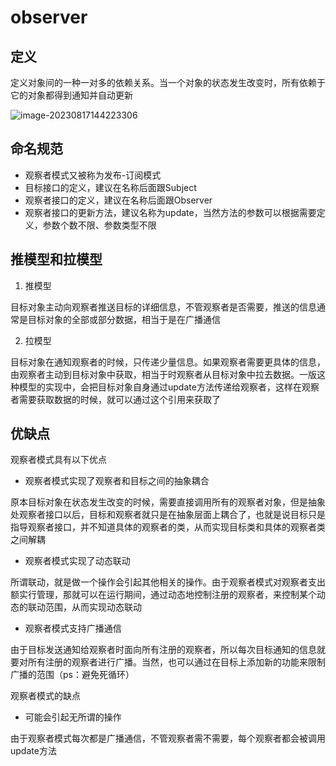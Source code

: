 # observer

## 定义

定义对象间的一种一对多的依赖关系。当一个对象的状态发生改变时，所有依赖于它的对象都得到通知并自动更新

![image-20230817144223306](https://cdn.jsdelivr.net/gh/zhecks/static_resources/images/202308171442307.png)

## 命名规范

* 观察者模式又被称为发布-订阅模式
* 目标接口的定义，建议在名称后面跟Subject
* 观察者接口的定义，建议在名称后面跟Observer
* 观察者接口的更新方法，建议名称为update，当然方法的参数可以根据需要定义，参数个数不限、参数类型不限

## 推模型和拉模型

1. 推模型

目标对象主动向观察者推送目标的详细信息，不管观察者是否需要，推送的信息通常是目标对象的全部或部分数据，相当于是在广播通信

2. 拉模型

目标对象在通知观察者的时候，只传递少量信息。如果观察者需要更具体的信息，由观察者主动到目标对象中获取，相当于时观察者从目标对象中拉去数据。一版这种模型的实现中，会把目标对象自身通过update方法传递给观察者，这样在观察者需要获取数据的时候，就可以通过这个引用来获取了

## 优缺点

观察者模式具有以下优点

* 观察者模式实现了观察者和目标之间的抽象耦合

原本目标对象在状态发生改变的时候，需要直接调用所有的观察者对象，但是抽象处观察者接口以后，目标和观察者就只是在抽象层面上耦合了，也就是说目标只是指导观察者接口，并不知道具体的观察者的类，从而实现目标类和具体的观察者类之间解耦

* 观察者模式实现了动态联动

所谓联动，就是做一个操作会引起其他相关的操作。由于观察者模式对观察者支出额实行管理，那就可以在运行期间，通过动态地控制注册的观察者，来控制某个动态的联动范围，从而实现动态联动

* 观察者模式支持广播通信

由于目标发送通知给观察者时面向所有注册的观察者，所以每次目标通知的信息就要对所有注册的观察者进行广播。当然，也可以通过在目标上添加新的功能来限制广播的范围（ps：避免死循环）

观察者模式的缺点

* 可能会引起无所谓的操作

由于观察者模式每次都是广播通信，不管观察者需不需要，每个观察者都会被调用update方法
